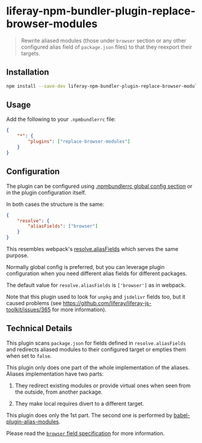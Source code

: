 # liferay-npm-bundler-plugin-replace-browser-modules

> Rewrite aliased modules (those under `browser` section or any other
> configured alias field of `package.json` files) to that they reexport their
> targets.

## Installation

```sh
npm install --save-dev liferay-npm-bundler-plugin-replace-browser-modules
```

## Usage

Add the following to your `.npmbundlerrc` file:

```json
{
	"*": {
		"plugins": ["replace-browser-modules"]
	}
}
```

## Configuration

The plugin can be configured using
[.npmbundlerrc global config section](https://github.com/liferay/liferay-js-toolkit/wiki/.npmbundlerrc-file-reference#config)
or in the plugin configuration itself.

In both cases the structure is the same:

```json
{
	"resolve": {
		"aliasFields": ["browser"]
	}
}
```

This resembles webpack's
[resolve.aliasFields](https://webpack.js.org/configuration/resolve/#resolvealiasfields)
which serves the same purpose.

Normally global config is preferred, but you can leverage plugin configuration
when you need different alias fields for different packages.

The default value for `resolve.aliasFields` is `['browser']` as in webpack.

Note that this plugin used to look for `unpkg` and `jsdelivr` fields too, but it
caused problems (see https://github.com/liferay/liferay-js-toolkit/issues/365
for more information).

## Technical Details

This plugin scans `package.json` for fields defined in `resolve.aliasFields`
and redirects aliased modules to their configured target or empties them when
set to `false`.

This plugin only does one part of the whole implementation of the aliases.
Aliases implementation have two parts:

1.  They redirect existing modules or provide virtual ones when seen from
    the outside, from another package.

2.  They make local requires divert to a different target.

This plugin does only the 1st part. The second one is performed by
[babel-plugin-alias-modules](https://github.com/liferay/liferay-js-toolkit/tree/master/packages/babel-plugin-alias-modules).

Please read the
[`browser` field specification](https://github.com/defunctzombie/package-browser-field-spec)
for more information.
